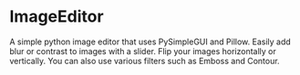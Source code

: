 # ImageEditor
A simple python image editor that uses PySimpleGUI and Pillow. Easily add blur or contrast to images with a slider. Flip your images horizontally or vertically. You can also use various filters such as Emboss and Contour. 
